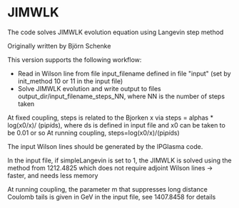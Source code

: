 # JIMWLK

The code solves JIMWLK evolution equation using Langevin step method

Originally written by Björn Schenke


This version supports the following workflow:
* Read in Wilson line from file input_filename defined in file "input" (set by init_method 10 or 11 in the input file)
* Solve JIMWLK evolution and write output to files output_dir/input_filename_steps_NN, where NN is the number of steps taken

At fixed coupling, steps is related to the Bjorken x via steps =  alphas * log(x0/x)/ (pi*pi*ds), where ds is defined in input file and x0 can be taken to be 0.01 or so
At running coupling, steps=log(x0/x)/(pi*pi*ds)

The input Wilson lines should be generated by the IPGlasma code.

In the input file, if simpleLangevin is set to 1, the JIMWLK is solved using the method from 1212.4825 which does not require adjoint Wilson lines -> faster, and needs less memory

At running coupling, the parameter m that suppresses long distance Coulomb tails is given in GeV in the input file, see 1407.8458 for details
